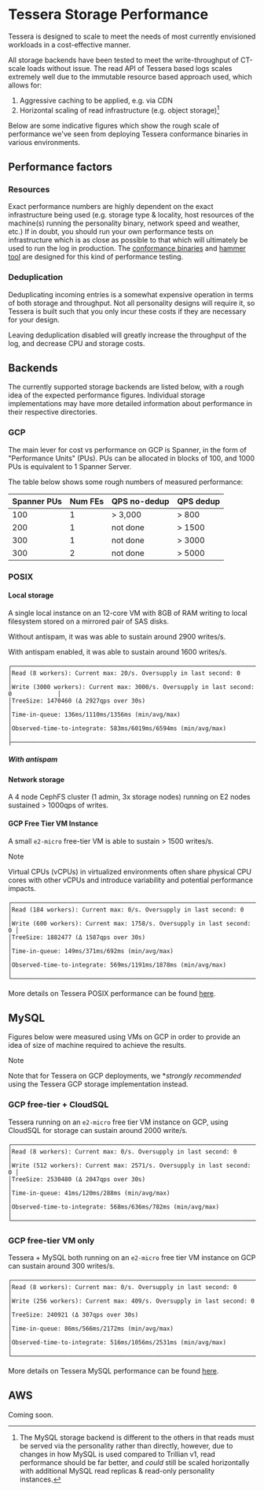 # Tessera Storage Performance

Tessera is designed to scale to meet the needs of most currently envisioned workloads in a cost-effective manner.

All storage backends have been tested to meet the write-throughput of CT-scale loads without issue.
The read API of Tessera based logs scales extremely well due to the immutable resource based approach used, which allows for:
1. Aggressive caching to be applied, e.g. via CDN
2. Horizontal scaling of read infrastructure (e.g. object storage)[^1]

[^1]: The MySQL storage backend is different to the others in that reads must be served via the personality rather than directly,
      however, due to changes in how MySQL is used compared to Trillian v1, read performance should be far better, and _could_ still
      be scaled horizontally with additional MySQL read replicas & read-only personality instances.

Below are some indicative figures which show the rough scale of performance we've seen from deploying Tessera conformance
binaries in various environments.

## Performance factors

### Resources

Exact performance numbers are highly dependent on the exact infrastructure being used (e.g. storage type & locality, host resources
of the machine(s) running the personality binary, network speed and weather, etc.)  If in doubt, you should run your own performance
tests on infrastructure which is as close as possible to that which will ultimately be used to run the log in production.
The [conformance binaries](/cmd/conformance) and [hammer tool](/internal/hammer) are designed for this kind of performance testing.

### Deduplication

Deduplicating incoming entries is a somewhat expensive operation in terms of both storage and throughput.
Not all personality designs will require it, so Tessera is built such that you only incur these costs if they are necessary
for your design.

Leaving deduplication disabled will greatly increase the throughput of the log, and decrease CPU and storage costs.


## Backends

The currently supported storage backends are listed below, with a rough idea of the expected performance figures.
Individual storage implementations may have more detailed information about performance in their respective directories.

### GCP

The main lever for cost vs performance on GCP is Spanner, in the form of "Performance Units" (PUs).
PUs can be allocated in blocks of 100, and 1000 PUs is equivalent to 1 Spanner Server.

The table below shows some rough numbers of measured performance:

| Spanner PUs | Num FEs | QPS no-dedup | QPS dedup |
|-------------|---------|--------------|-----------|
| 100         | 1       | > 3,000      | > 800     |
| 200         | 1       | not done     | > 1500    |
| 300         | 1       | not done     | > 3000    |
| 300         | 2       | not done     | > 5000    |


### POSIX

#### Local storage

A single local instance on an 12-core VM with 8GB of RAM writing to local filesystem stored on a mirrored pair of SAS disks.

Without antispam, it was was able to sustain around 2900 writes/s.

With antispam enabled, it was able to sustain around 1600 writes/s.

```
┌────────────────────────────────────────────────────────────────────────────────────┐
│Read (8 workers): Current max: 20/s. Oversupply in last second: 0                   │
│Write (3000 workers): Current max: 3000/s. Oversupply in last second: 0             │
│TreeSize: 1470460 (Δ 2927qps over 30s)                                              │
│Time-in-queue: 136ms/1110ms/1356ms (min/avg/max)                                    │
│Observed-time-to-integrate: 583ms/6019ms/6594ms (min/avg/max)                       │
├────────────────────────────────────────────────────────────────────────────────────┤
```

##### With antispam


#### Network storage

A 4 node CephFS cluster (1 admin, 3x storage nodes) running on E2 nodes sustained > 1000qps of writes.

#### GCP Free Tier VM Instance

A small `e2-micro` free-tier VM is able to sustain > 1500 writes/s.

> [!NOTE]
> Virtual CPUs (vCPUs) in virtualized environments often share physical CPU cores with other vCPUs and introduce variability
> and potential performance impacts.

```
┌───────────────────────────────────────────────────────────────────────┐
│Read (184 workers): Current max: 0/s. Oversupply in last second: 0     │
│Write (600 workers): Current max: 1758/s. Oversupply in last second: 0 │
│TreeSize: 1882477 (Δ 1587qps over 30s)                                 │
│Time-in-queue: 149ms/371ms/692ms (min/avg/max)                         │
│Observed-time-to-integrate: 569ms/1191ms/1878ms (min/avg/max)          │
└───────────────────────────────────────────────────────────────────────┘
```

More details on Tessera POSIX performance can be found [here](/storage/posix/PERFORMANCE.md).


## MySQL

Figures below were measured using VMs on GCP in order to provide an idea of size of machine required to
achieve the results.

> [!NOTE]
> Note that for Tessera on GCP deployments, we **strongly recommended* using the Tessera GCP storage implementation instead.


### GCP free-tier + CloudSQL

Tessera running on an `e2-micro` free tier VM instance on GCP, using CloudSQL for storage can sustain around 2000 write/s.

```
┌───────────────────────────────────────────────────────────────────────┐
│Read (8 workers): Current max: 0/s. Oversupply in last second: 0       │
│Write (512 workers): Current max: 2571/s. Oversupply in last second: 0 │
│TreeSize: 2530480 (Δ 2047qps over 30s)                                 │
│Time-in-queue: 41ms/120ms/288ms (min/avg/max)                          │
│Observed-time-to-integrate: 568ms/636ms/782ms (min/avg/max)            │
└───────────────────────────────────────────────────────────────────────┘
```

### GCP free-tier VM only

Tessera + MySQL both running on an `e2-micro` free tier VM instance on GCP can sustain around 300 writes/s.

```
┌──────────────────────────────────────────────────────────────────────┐
│Read (8 workers): Current max: 0/s. Oversupply in last second: 0      │
│Write (256 workers): Current max: 409/s. Oversupply in last second: 0 │
│TreeSize: 240921 (Δ 307qps over 30s)                                  │
│Time-in-queue: 86ms/566ms/2172ms (min/avg/max)                        │
│Observed-time-to-integrate: 516ms/1056ms/2531ms (min/avg/max)         │
└──────────────────────────────────────────────────────────────────────┘
```

More details on Tessera MySQL performance can be found [here](/storage/mysql/PERFORMANCE.md).


## AWS

Coming soon.
